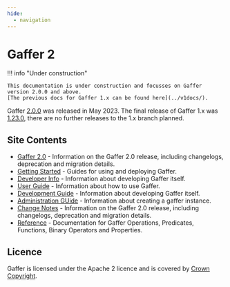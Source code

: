 ```yaml
---
hide:
  - navigation
---
```


Gaffer 2
========

!!! info "Under construction"

    This documentation is under construction and focusses on Gaffer version 2.0.0 and above.
    [The previous docs for Gaffer 1.x can be found here](../v1docs/).

Gaffer [2.0.0](https://github.com/gchq/Gaffer/releases/tag/gaffer2-2.0.0) was released in May 2023. The final release of Gaffer 1.x was [1.23.0](https://github.com/gchq/Gaffer/releases/tag/gaffer2-1.23.0), there are no further releases to the 1.x branch planned.

Site Contents
-------------

- [Gaffer 2.0](gaffer2.0/changelist/) - Information on the Gaffer 2.0 release, including changelogs, deprecation and migration details.
- [Getting Started](getting-started/quickstart/) - Guides for using and deploying Gaffer.
- [Developer Info](dev/development/) - Information about developing Gaffer itself.
- [User Guide](user-guide/gaffer-basics/what-is-gaffer/) - Information about how to use Gaffer.
- [Development Guide](development-guide/getting-started/) - Information about developing Gaffer itself.
- [Administration GUide](adiministration-guide/how-to-run-gaffer/gaffer-docker/) - Information about creating a gaffer instance.
- [Change Notes](change-notes/changelist/v2-changes/) - Information on the Gaffer 2.0 release, including changelogs, deprecation and migration details.
- [Reference](reference/intro/) - Documentation for Gaffer Operations, Predicates, Functions, Binary Operators and Properties.

Licence
-------

Gaffer is licensed under the Apache 2 licence and is covered by [Crown Copyright](https://www.nationalarchives.gov.uk/information-management/re-using-public-sector-information/uk-government-licensing-framework/crown-copyright/).
